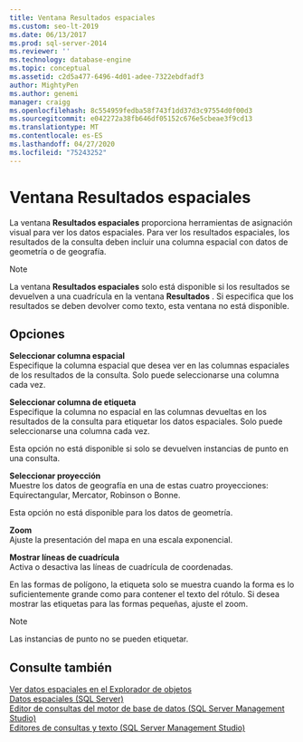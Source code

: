 ```yaml
---
title: Ventana Resultados espaciales
ms.custom: seo-lt-2019
ms.date: 06/13/2017
ms.prod: sql-server-2014
ms.reviewer: ''
ms.technology: database-engine
ms.topic: conceptual
ms.assetid: c2d5a477-6496-4d01-adee-7322ebdfadf3
author: MightyPen
ms.author: genemi
manager: craigg
ms.openlocfilehash: 8c554959fedba58f743f1dd37d3c97554d0f00d3
ms.sourcegitcommit: e042272a38fb646df05152c676e5cbeae3f9cd13
ms.translationtype: MT
ms.contentlocale: es-ES
ms.lasthandoff: 04/27/2020
ms.locfileid: "75243252"
---
```

# <a name="spatial-results-window"></a>Ventana Resultados espaciales
  La ventana **Resultados espaciales** proporciona herramientas de asignación visual para ver los datos espaciales. Para ver los resultados espaciales, los resultados de la consulta deben incluir una columna espacial con datos de geometría o de geografía.  
  
> [!NOTE]  
>  La ventana **Resultados espaciales** solo está disponible si los resultados se devuelven a una cuadrícula en la ventana **Resultados** . Si especifica que los resultados se deben devolver como texto, esta ventana no está disponible.  
  
## <a name="options"></a>Opciones  
 **Seleccionar columna espacial**  
 Especifique la columna espacial que desea ver en las columnas espaciales de los resultados de la consulta. Solo puede seleccionarse una columna cada vez.  
  
 **Seleccionar columna de etiqueta**  
 Especifique la columna no espacial en las columnas devueltas en los resultados de la consulta para etiquetar los datos espaciales. Solo puede seleccionarse una columna cada vez.  
  
 Esta opción no está disponible si solo se devuelven instancias de punto en una consulta.  
  
 **Seleccionar proyección**  
 Muestre los datos de geografía en una de estas cuatro proyecciones: Equirectangular, Mercator, Robinson o Bonne.  
  
 Esta opción no está disponible para los datos de geometría.  
  
 **Zoom**  
 Ajuste la presentación del mapa en una escala exponencial.  
  
 **Mostrar líneas de cuadrícula**  
 Activa o desactiva las líneas de cuadrícula de coordenadas.  
  
 En las formas de polígono, la etiqueta solo se muestra cuando la forma es lo suficientemente grande como para contener el texto del rótulo. Si desea mostrar las etiquetas para las formas pequeñas, ajuste el zoom.  
  
> [!NOTE]  
>  Las instancias de punto no se pueden etiquetar.  
  
## <a name="see-also"></a>Consulte también  
 [Ver datos espaciales en el Explorador de objetos](view-spatial-data-in-object-explorer.md)   
 [Datos espaciales &#40;SQL Server&#41;](../spatial/spatial-data-sql-server.md)   
 [Editor de consultas del motor de base de datos &#40;SQL Server Management Studio&#41;](database-engine-query-editor-sql-server-management-studio.md)   
 [Editores de consultas y texto &#40;SQL Server Management Studio&#41;](query-and-text-editors-sql-server-management-studio.md)  
  
  
